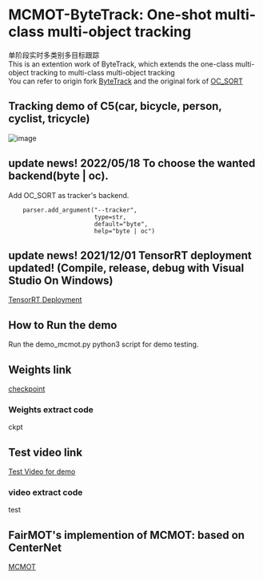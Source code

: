 # MCMOT-ByteTrack: One-shot multi-class multi-object tracking </br>
单阶段实时多类别多目标跟踪
</br>
This is an extention work of ByteTrack, which extends the one-class multi-object tracking to multi-class multi-object tracking
</br>
You can refer to origin fork [ByteTrack](https://github.com/ifzhang/ByteTrack)
and the original fork of [OC_SORT](https://github.com/noahcao/OC_SORT)
## Tracking demo of C5(car, bicycle, person, cyclist, tricycle)
![image](https://github.com/CaptainEven/MCMOT-ByteTrack/blob/master/test_13.gif)

## update news! 2022/05/18 To choose the wanted backend(byte | oc). 
Add OC_SORT as tracker's backend.
```
    parser.add_argument("--tracker",
                        type=str,
                        default="byte",
                        help="byte | oc")
```

## update news! 2021/12/01 TensorRT deployment updated! (Compile, release, debug with Visual Studio On Windows)
[TensorRT Deployment](https://github.com/CaptainEven/ByteTrack-MCMOT-TensorRT)

## How to Run the demo
Run the demo_mcmot.py python3 script for demo testing.

## Weights link
[checkpoint](https://pan.baidu.com/s/1PJc09vWK6UJEXp80y27b5g?pwd=ckpt)
### Weights extract code
ckpt

## Test video link
[Test Video for demo](https://pan.baidu.com/s/1RhT7UVtYK_3qiCg36GTb8Q?pwd=test)
### video extract code
test

## FairMOT's implemention of MCMOT: based on CenterNet
[MCMOT](https://github.com/CaptainEven/MCMOT)
